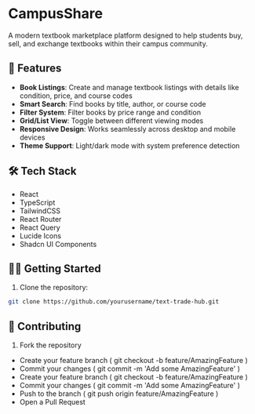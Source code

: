 # CampusShare 

A modern textbook marketplace platform designed to help students buy, sell, and exchange textbooks within their campus community.

## 🚀 Features

- **Book Listings**: Create and manage textbook listings with details like condition, price, and course codes
- **Smart Search**: Find books by title, author, or course code
- **Filter System**: Filter books by price range and condition
- **Grid/List View**: Toggle between different viewing modes
- **Responsive Design**: Works seamlessly across desktop and mobile devices
- **Theme Support**: Light/dark mode with system preference detection

## 🛠️ Tech Stack

- React
- TypeScript
- TailwindCSS
- React Router
- React Query
- Lucide Icons
- Shadcn UI Components

## 🏃‍♂️ Getting Started

1. Clone the repository:
```bash
git clone https://github.com/yourusername/text-trade-hub.git
```
## 🤝 Contributing
1. Fork the repository
- Create your feature branch ( git checkout -b feature/AmazingFeature )
- Commit your changes ( git commit -m 'Add some AmazingFeature' )
- Create your feature branch ( git checkout -b feature/AmazingFeature )
- Commit your changes ( git commit -m 'Add some AmazingFeature' )
- Push to the branch ( git push origin feature/AmazingFeature )
- Open a Pull Request